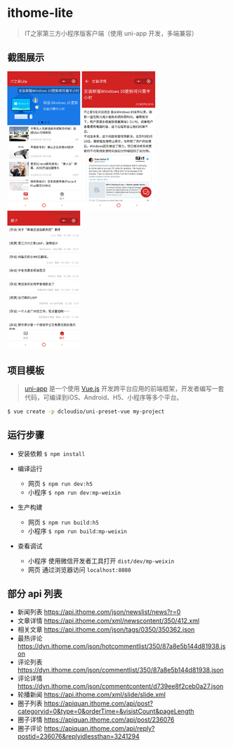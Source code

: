 # ithome-lite

> IT之家第三方小程序版客户端（使用 uni-app 开发，多端兼容）

## 截图展示

<p>
  <img alt="新闻列表" src="./public/news.jpg" width="33%" />
  <img alt="新闻详情" src="./public/detail.jpg" width="33%" />
  <img alt="圈子列表" src="./public/quanzi.jpg" width="33%" />
</p>

## 项目模板

> [uni-app](https://uniapp.dcloud.io) 是一个使用 [Vue.js](https://vuejs.org) 开发跨平台应用的前端框架，开发者编写一套代码，可编译到iOS、Android、H5、小程序等多个平台。

``` bash
$ vue create -p dcloudio/uni-preset-vue my-project
```

## 运行步骤

* 安装依赖 `$ npm install`

* 编译运行
  - 网页 `$ npm run dev:h5`
  - 小程序 `$ npm run dev:mp-weixin`

* 生产构建
  - 网页 `$ npm run build:h5`
  - 小程序 `$ npm run build:mp-weixin`

* 查看调试
  - 小程序 使用微信开发者工具打开 `dist/dev/mp-weixin`
  - 网页 通过浏览器访问 `localhost:8080`

## 部分 api 列表

* 新闻列表 https://api.ithome.com/json/newslist/news?r=0
* 文章详情 https://api.ithome.com/xml/newscontent/350/412.xml
* 相关文章 https://api.ithome.com/json/tags/0350/350362.json
* 最热评论 https://dyn.ithome.com/json/hotcommentlist/350/87a8e5b144d81938.json
* 评论列表 https://dyn.ithome.com/json/commentlist/350/87a8e5b144d81938.json
* 评论详情 https://dyn.ithome.com/json/commentcontent/d739ee8f2ceb0a27.json
* 轮播新闻 https://api.ithome.com/xml/slide/slide.xml
* 圈子列表 https://apiquan.ithome.com/api/post?categoryid=0&type=0&orderTime=&visistCount&pageLength
* 圈子详情 https://apiquan.ithome.com/api/post/236076
* 圈子评论 https://apiquan.ithome.com/api/reply?postid=236076&replyidlessthan=3241294
